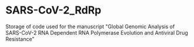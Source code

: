 # SARS-CoV-2_RdRp
Storage of code used for the manuscript "Global Genomic Analysis of SARS-CoV-2 RNA Dependent RNA Polymerase Evolution and Antiviral Drug Resistance"
